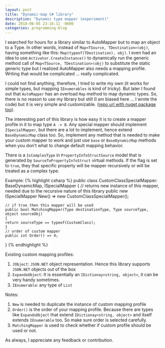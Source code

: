 ```yaml
---
layout: post
title: "Dynamic-map C# library"
description: "Dynamic type mapper (experiment)"
date: 2018-06-05 23:16:11 -0600
categories: programming-blog
---
```

I searched for hours for a library similar to AutoMapper but to map an object to a Type. In other words,
instead of `Map<TSource, TDestination>(obj)`, having something like this: `Map(typeof(TDestination), obj)`.
I even had an idea to use `Activator.CreateInstance()` to dynamically run the generic method call of
`Map<TSource, TDestination>(obj)` to substitute the static generic type but I realized AutoMapper also
needs a mapping profile. Writing that would be complicated ... really complicated.

I could not find anything, therefore, I tried to write my own (it works for simple types, but mapping
`IEnumerables` is kind of tricky). But later I found out that `AutoMapper` has an overload `Map` method
to map dynamic types. So, there is no reason to use my library but still (I am biased here ... I wrote
the code) but it is very simple and customizable. ([repo url with nuget package too][repo-url]).

The interesting part of this library is how easy it is to create a mapper profile in it to map type `A -> B`.
Any special mapper should implement `ISpecialMapper`, but there are a lot to implement, hence extend
`BaseDynamicMap` class too. So, implement any method that is needed to make your custom mapper to work
and just use `base` or `BaseDynamicMap` methods when you don't what to change default mapping behavior.

There is a `IsComplexType` in `PropertyInfoStructSource` model that is generated by `SourceToPropertyInfoStruct`
virtual methods. If the flag is set to `true`, they that specific property will be mapper recursively or will be
treated as a complex type.

Example:
{% highlight csharp %}
public class CustomClassSpecialMapper: BaseDynamicMap, ISpecialMapper
{
    // returns new instance of this mapper, needed due to the recursive nature of this library
    public new ISpecialMapper New() => new CustomClassSpecialMapper();

    // if true then this mapper will be used
    public bool MatchingMapper(Type destinationType, Type sourceType, object sourceObj)
    {
    return sourceType == typeof(CustomClass);
    }
    // order of custom mapper
    public int Order() => 4;
}
{% endhighlight %}

Existing custom mapping profiles:
1. `JObject`: `JSON.NET` object representation. Hence this library supports `JSON.NET` objects out of the box
2. `ExpandoObject`: It is essentially an `IDictionay<string, object>`, it can be very handy sometimes.
3. `IEnumerable`: any type of `List`

Notes:
1. `New` is needed to duplicate the instance of custom mapping profile
2. `Order()` is the order of your mapping profile. Because there are types like `ExpandoObject` that extend
`IDictionay<string, object>` and itself extends `IEnumerable` too. So make sure order is selected carefully.
3. `MatchingMapper` is used to check whether if custom profile should be used or not.

As always, I appreciate any feedback or contribution.

[repo-url]: https://github.com/amir734jj/DynamicMap